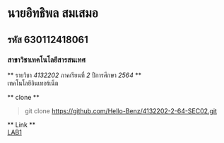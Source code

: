 # นายอิทธิพล สมเสมอ  
## รหัส 630112418061  
### สาขาวิชาเทคโนโลยีสารสนเทศ  

** รายวิชา *4132202* ภาคเรียนที่ *2* ปีการศึกษา *2564* **  
เทคโนโลยีอินเทอร์เน็ต  

** clone **  
> git clone https://github.com/Hello-Benz/4132202-2-64-SEC02.git  

** Link **  
[LAB1](https://github.com/Hello-Benz/4132202-2-64-SEC02/tree/main/LAB1)  